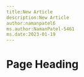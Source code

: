```yaml
---
title:New Article
description:New Article
author:namanpatel6
ms.author:NamanPatel-5461
ms.date:2023-01-19
---
```


# Page Heading


